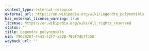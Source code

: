 ```yaml
---
content_type: external-resource
external_url: https://en.wikipedia.org/wiki/Legendre_polynomials
has_external_license_warning: true
license: https://en.wikipedia.org/wiki/All_rights_reserved
status: ''
title: Legendre polynomials
uid: f90c8207-4443-42f7-a228-790f74b7f358
wayback_url: ''
---
```


